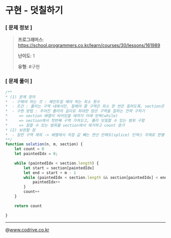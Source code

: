 # 구현 - 덧칠하기

### [ 문제 정보 ]
> **프로그래머스**: https://school.programmers.co.kr/learn/courses/30/lessons/161989
> 
> **난이도**: 1
>
> **유형**: #구현


### [ 문제 풀이 ]
```JavaScript
/**
* (1) 문제 정의
*  - 구해야 하는 것 : 페인트칠 해야 하는 최소 횟수
*  - 조건 : 롤러는 구역 내에서만, 칠해야 할 구역은 최소 한 번은 칠하도록, section은 오름차순
*  - 구현 방법 : 주어진 롤러의 길이로 최대한 많은 구역을 칠하는 전략 구하기
*     => section 배열이 비어있을 때까지 아래 반복(while)
*     => section에서 첫번째 구역 가져오고, 롤러 덧칠할 수 있는 범위 구함
*     => 칠할 수 있는 범위를 section에서 제거하고 count 증가
* (2) 보완할 점
*  - 칠한 구역 제외 -> 배열에서 직접 값 빼는 연산 안해도(splice) 인덱스 자체로 판별 가능 (효율 더 좋음)
**/
function solution(n, m, section) {
    let count = 0
    let paintedIdx = 0;
    
    while (paintedIdx < section.length) {
        let start = section[paintedIdx]
        let end = start + m - 1
        while (paintedIdx < section.length && section[paintedIdx] < end) {
            paintedIdx++
        }
        count++
    }
    
    return count
    
}
```


---
@www.codrive.co.kr